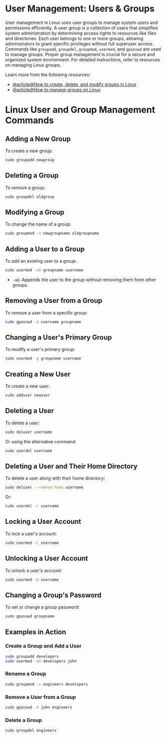 # User Management: Users & Groups

User management in Linux uses user groups to manage system users and permissions efficiently. A user group is a collection of users that simplifies system administration by determining access rights to resources like files and directories. Each user belongs to one or more groups, allowing administrators to grant specific privileges without full superuser access. Commands like `groupadd`, `groupdel`, `groupmod`, `usermod`, and `gpasswd` are used to manage groups. Proper group management is crucial for a secure and organized system environment. For detailed instructions, refer to resources on managing Linux groups.

Learn more from the following resources:

- [@article@How to create, delete, and modify groups in Linux](https://www.redhat.com/sysadmin/linux-groups)
- [@article@How to manage groups on Linux](https://linuxconfig.org/how-to-manage-groups-on-linux)

# Linux User and Group Management Commands

## Adding a New Group
To create a new group:
```bash
sudo groupadd newgroup
```

## Deleting a Group
To remove a group:
```bash
sudo groupdel oldgroup
```

## Modifying a Group
To change the name of a group:
```bash
sudo groupmod -n newgroupname oldgroupname
```

## Adding a User to a Group
To add an existing user to a group:
```bash
sudo usermod -aG groupname username
```
- `-aG`: Appends the user to the group without removing them from other groups.

## Removing a User from a Group
To remove a user from a specific group:
```bash
sudo gpasswd -d username groupname
```

## Changing a User's Primary Group
To modify a user's primary group:
```bash
sudo usermod -g groupname username
```

## Creating a New User
To create a new user:
```bash
sudo adduser newuser
```

## Deleting a User
To delete a user:
```bash
sudo deluser username
```
Or using the alternative command:
```bash
sudo userdel username
```

## Deleting a User and Their Home Directory
To delete a user along with their home directory:
```bash
sudo deluser --remove-home username
```
Or:
```bash
sudo userdel -r username
```

## Locking a User Account
To lock a user's account:
```bash
sudo usermod -L username
```

## Unlocking a User Account
To unlock a user's account:
```bash
sudo usermod -U username
```

## Changing a Group's Password
To set or change a group password:
```bash
sudo gpasswd groupname
```

## Examples in Action
### Create a Group and Add a User
```bash
sudo groupadd developers
sudo usermod -aG developers john
```

### Rename a Group
```bash
sudo groupmod -n engineers developers
```

### Remove a User from a Group
```bash
sudo gpasswd -d john engineers
```

### Delete a Group
```bash
sudo groupdel engineers

